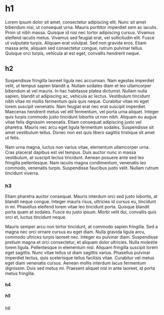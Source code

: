 # h1

Lorem ipsum dolor sit amet, consectetur adipiscing elit. Nunc sit amet bibendum
nisi, ut consequat urna. Mauris porttitor imperdiet sem ac iaculis. Proin ut
nibh massa. Quisque id nisi nec tortor adipiscing cursus. Vivamus eleifend
iaculis metus. Vivamus sed feugiat erat, vel sollicitudin elit. Fusce ut
vulputate turpis. Aliquam erat volutpat. Sed non gravida eros. Etiam massa
ante, aliquam sed consectetur congue, rutrum pulvinar tellus. Quisque orci
turpis, vehicula at est eget, convallis hendrerit neque.

## h2

Suspendisse fringilla laoreet ligula nec accumsan. Nam egestas imperdiet velit,
ut tempus sapien blandit a. Nullam sodales diam et leo ullamcorper bibendum at
vel mauris. In hac habitasse platea dictumst. Nullam nulla sapien, blandit ut
adipiscing ac, vehicula ac lectus. Vestibulum tincidunt nibh vitae mi mollis
fermentum quis quis neque. Curabitur vitae mi eget lorem suscipit venenatis.
Nam feugiat erat nec erat suscipit imperdiet. Maecenas hendrerit metus vel elit
fermentum, vel porta urna aliquet. Integer quis turpis commodo justo tincidunt
lobortis ut non nibh. Aliquam eu augue vitae felis dignissim venenatis. Etiam
consequat adipiscing justo vel pharetra. Mauris nec arcu eget ligula fermentum
sodales. Suspendisse sit amet vestibulum tellus. Donec non est quis libero
sagittis tristique sit amet ut felis.

Nam urna magna, luctus non varius vitae, elementum ullamcorper urna. Cras
placerat dapibus est vel tempus. Duis auctor nunc in massa vestibulum, at
suscipit lectus tincidunt. Aenean posuere ante sed leo fringilla pellentesque.
Nam iaculis magna condimentum, venenatis leo commodo, venenatis turpis.
Suspendisse faucibus justo velit. Nullam rutrum tincidunt viverra.

### h3

Etiam pharetra auctor consequat. Mauris interdum orci sed justo lobortis, at
blandit neque congue. Integer mauris risus, ultricies id cursus eu, tincidunt
in mi. Phasellus eleifend lorem vitae leo tincidunt porta. Quisque blandit
porta quam at sodales. Fusce eu justo ipsum. Morbi velit dui, convallis quis
orci et, luctus tincidunt neque.

Mauris semper arcu non tortor tincidunt, at commodo sapien fringilla. Sed a
magna nec orci ornare cursus eu eget diam. Nulla gravida ligula arcu, commodo
ultrices turpis laoreet nec. Integer eu pulvinar diam. Suspendisse pretium
magna et orci consectetur, et aliquam dolor ultricies. Nulla molestie lorem
ligula. Pellentesque in elementum nisl. Aliquam fringilla suscipit lorem eget
sagittis. Nunc vitae tellus ut diam sagittis varius. Phasellus pulvinar
imperdiet lectus, quis scelerisque tellus facilisis vitae. Curabitur vel metus
eget diam venenatis cursus. Aenean mollis interdum lacus fermentum dignissim.
Duis sed metus mi. Praesent aliquet nisl in ante laoreet, id porta metus
fringilla.

#### h4

##### h5

###### h6
